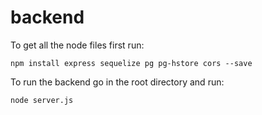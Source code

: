 # backend

To get all the node files first run:
```
npm install express sequelize pg pg-hstore cors --save
```

To run the backend go in the root directory and run:
```
node server.js
```
